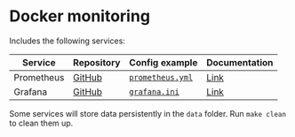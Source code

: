 # Docker monitoring

Includes the following services:

| Service    | Repository                                         | Config example                                                                                              | Documentation                                             |
| ---------- | -------------------------------------------------- | ----------------------------------------------------------------------------------------------------------- | --------------------------------------------------------- |
| Prometheus | [GitHub](https://github.com/prometheus/prometheus) | [`prometheus.yml`](https://github.com/prometheus/prometheus/raw/main/documentation/examples/prometheus.yml) | [Link](https://prometheus.io/docs/introduction/overview/) |
| Grafana    | [GitHub](https://github.com/grafana/grafana)       | [`grafana.ini`](https://github.com/grafana/grafana/raw/main/conf/sample.ini)                                | [Link](https://grafana.com/docs/grafana/latest/)          |

Some services will store data persistently in the `data` folder. Run `make clean` to clean them up.
